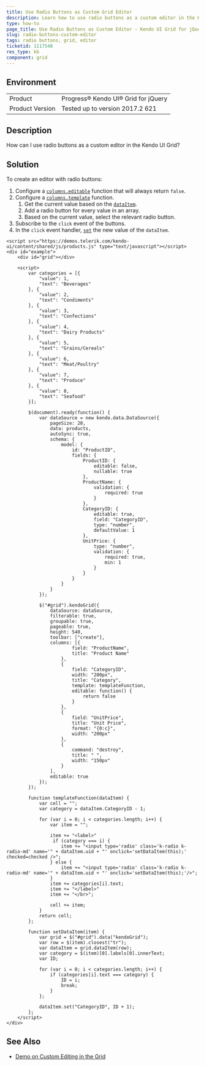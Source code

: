 ```yaml
---
title: Use Radio Buttons as Custom Grid Editor
description: Learn how to use radio buttons as a custom editor in the Kendo UI Grid.
type: how-to
page_title: Use Radio Buttons as Custom Editor - Kendo UI Grid for jQuery
slug: radio-buttons-custom-editor
tags: radio buttons, grid, editor
ticketid: 1117548
res_type: kb
component: grid
---
```


## Environment

<table>
 <tr>
  <td>Product</td>
  <td>Progress® Kendo UI® Grid for jQuery</td> 
 </tr>
 <tr>
  <td>Product Version</td>
  <td>Tested up to version 2017.2 621</td>
 </tr>
</table>

## Description

How can I use radio buttons as a custom editor in the Kendo UI Grid?

## Solution

To create an editor with radio buttons:

1. Configure a [`columns.editable`](https://docs.telerik.com/kendo-ui/api/javascript/ui/grid/configuration/columns.editable) function that will always return `false`.
1. Configure a [`columns.template`](https://docs.telerik.com/kendo-ui/api/javascript/ui/grid/configuration/columns.template)  function.
    1. Get the current value based on the [`dataItem`](https://docs.telerik.com/kendo-ui/api/javascript/ui/grid/methods/dataitem).
    1. Add a radio button for every value in an array.
    1. Based on the current value, select the relevant radio button.
1. Subscribe to the `click` event of the buttons.
1. In the `click` event handler, [`set`](https://docs.telerik.com/kendo-ui/api/javascript/data/model/methods/set) the new value of the `dataItem`.

```dojo
<script src="https://demos.telerik.com/kendo-ui/content/shared/js/products.js" type="text/javascript"></script>
<div id="example">
    <div id="grid"></div>

    <script>
        var categories = [{
            "value": 1,
            "text": "Beverages"
        }, {
            "value": 2,
            "text": "Condiments"
        }, {
            "value": 3,
            "text": "Confections"
        }, {
            "value": 4,
            "text": "Dairy Products"
        }, {
            "value": 5,
            "text": "Grains/Cereals"
        }, {
            "value": 6,
            "text": "Meat/Poultry"
        }, {
            "value": 7,
            "text": "Produce"
        }, {
            "value": 8,
            "text": "Seafood"
        }];

        $(document).ready(function() {
            var dataSource = new kendo.data.DataSource({
                pageSize: 20,
                data: products,
                autoSync: true,
                schema: {
                    model: {
                        id: "ProductID",
                        fields: {
                            ProductID: {
                                editable: false,
                                nullable: true
                            },
                            ProductName: {
                                validation: {
                                    required: true
                                }
                            },
                            CategoryID: {
                                editable: true,
                                field: "CategoryID",
                                type: "number",
                                defaultValue: 1
                            },
                            UnitPrice: {
                                type: "number",
                                validation: {
                                    required: true,
                                    min: 1
                                }
                            }
                        }
                    }
                }
            });

            $("#grid").kendoGrid({
                dataSource: dataSource,
                filterable: true,
                groupable: true,
                pageable: true,
                height: 540,
                toolbar: ["create"],
                columns: [{
                        field: "ProductName",
                        title: "Product Name"
                    },
                    {
                        field: "CategoryID",
                        width: "200px",
                        title: "Category",
                        template: templateFunction,
                        editable: function() {
                            return false
                        }
                    },
                    {
                        field: "UnitPrice",
                        title: "Unit Price",
                        format: "{0:c}",
                        width: "200px"
                    },
                    {
                        command: "destroy",
                        title: " ",
                        width: "150px"
                    }
                ],
                editable: true
            });
        });

        function templateFunction(dataItem) {
            var cell = "";
            var category = dataItem.CategoryID - 1;

            for (var i = 0; i < categories.length; i++) {
                var item = "";

                item += "<label>"
                 if (category === i) {
                    item += "<input type='radio' class='k-radio k-radio-md' name='" + dataItem.uid + "' onclick='setDataItem(this);' checked=checked />";
                } else {
                    item += "<input type='radio' class='k-radio k-radio-md' name='" + dataItem.uid + "' onclick='setDataItem(this);'/>";
                }
                item += categories[i].text;
                item += "</label>"
                item += "</br>";

                cell += item;
            }
            return cell;
        };

        function setDataItem(item) {
            var grid = $("#grid").data("kendoGrid");
            var row = $(item).closest("tr");
            var dataItem = grid.dataItem(row);
            var category = $(item)[0].labels[0].innerText;
            var ID;

            for (var i = 0; i < categories.length; i++) {
                if (categories[i].text === category) {
                    ID = i;
                    break;
                }
            };

            dataItem.set("CategoryID", ID + 1);
        };
    </script>
</div>
```

## See Also

* [Demo on Custom Editing in the Grid](https://demos.telerik.com/kendo-ui/grid/editing-custom)
